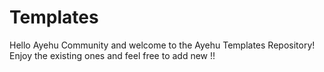 # Templates
Hello Ayehu Community and welcome to the Ayehu Templates Repository! Enjoy the existing ones and feel free to add new !!
